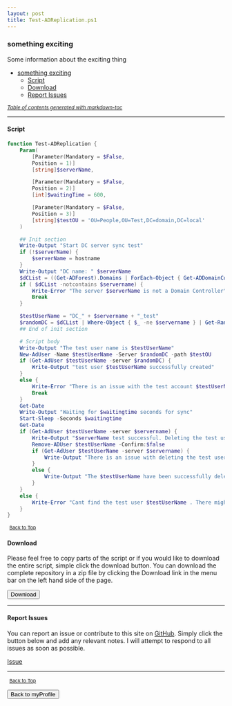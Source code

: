 ```yaml
---
layout: post
title: Test-ADReplication.ps1
---
```


### something exciting

Some information about the exciting thing

- [something exciting](#something-exciting)
  - [Script](#script)
  - [Download](#download)
  - [Report Issues](#report-issues)

<small><i><a href='http://ecotrust-canada.github.io/markdown-toc/'>Table of contents generated with markdown-toc</a></i></small>

---

#### Script

```powershell
function Test-ADReplication {
    Param(
        [Parameter(Mandatory = $False,
        Position = 1)]
        [string]$serverName,

        [Parameter(Mandatory = $False,
        Position = 2)]
        [int]$waitingTime = 600,

        [Parameter(Mandatory = $False,
        Position = 3)]
        [string]$testOU = 'OU=People,OU=Test,DC=domain,DC=local'
    )

    ## Init section
    Write-Output "Start DC server sync test"
    if (!$serverName) {
        $serverName = hostname
    }
    Write-Output "DC name: " $serverName
    $dCList = ((Get-ADForest).Domains | ForEach-Object { Get-ADDomainController -Filter * -Server $_ }).name
    if ( $dCList -notcontains $servername) {
        Write-Error "The server $serverName is not a Domain Controller"
        Break
    }

    $testUserName = "DC_" + $servername + "_test"
    $randomDC = $dCList | Where-Object { $_ -ne $servername } | Get-Random
    ## End of init section

    # Script body
    Write-Output "The test user name is $testUserName"
    New-AdUser -Name $testUserName -Server $randomDC -path $testOU
    if (Get-AdUser $testUserName -server $randomDC) {
        Write-Output "test user $testUserName successfully created"
    }
    else {
        Write-Error "There is an issue with the test account $testUserName creation on $serverName"
        Break
    }
    Get-Date
    Write-Output "Waiting for $waitingtime seconds for sync"
    Start-Sleep -Seconds $waitingtime
    Get-Date
    if (Get-AdUser $testUserName -server $servername) {
        Write-Output "$serverName test successful. Deleting the test user $testUserName"
        Remove-ADUser $testUserName -Confirm:$false
        if (Get-AdUser $testUserName -server $servername) {
            Write-Output "There is an issue with deleting the test user. Please check manually."
        }
        else {
            Write-Output "The $testUserName have been successfully deleted"
        }
    }
    else {
        Write-Error "Cant find the test user $testUserName . There might be AD sync issue"
    }
}
```

<span style="font-size:11px;"><a href="#"><i class="fas fa-caret-up" aria-hidden="true" style="color: white; margin-right:5px;"></i>Back to Top</a></span>

#### Download

Please feel free to copy parts of the script or if you would like to download the entire script, simple click the download button. You can download the complete repository in a zip file by clicking the Download link in the menu bar on the left hand side of the page.

<button class="btn" type="submit" onclick="window.open('/powershell/functions/myProfile/Test-ADReplication.ps1')">
    <i class="fa fa-cloud-download-alt">
    </i>
        Download
</button>

---

#### Report Issues

You can report an issue or contribute to this site on <a href="https://github.com/BanterBoy/scripts-blog/issues">GitHub</a>. Simply click the button below and add any relevant notes. I will attempt to respond to all issues as soon as possible.

<!-- Place this tag where you want the button to render. -->

<a class="github-button" href="https://github.com/BanterBoy/scripts-blog/issues/new?title=Test-ADReplication.ps1&body=There is a problem with this function. Please find details below." data-show-count="true" aria-label="Issue BanterBoy/scripts-blog on GitHub">Issue</a>

---

<span style="font-size:11px;"><a href="#"><i class="fas fa-caret-up" aria-hidden="true" style="color: white; margin-right:5px;"></i>Back to Top</a></span>

<a href="/menu/_pages/myProfile.html">
    <button class="btn">
        <i class='fas fa-reply'>
        </i>
            Back to myProfile
    </button>
</a>

[1]: http://ecotrust-canada.github.io/markdown-toc
[2]: https://github.com/googlearchive/code-prettify

